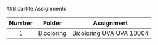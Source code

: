 ##Bipartite Assignments

| Number | Folder | Assignment |
| :---: | ----------- | ---------------------- |
| 1 | [Bicoloring](Bicoloring) | Bicoloring UVA UVA 10004 |

